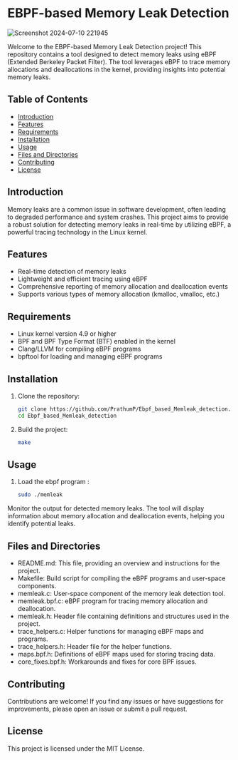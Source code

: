 # EBPF-based Memory Leak Detection

![Screenshot 2024-07-10 221945](https://github.com/PrathumP/Ebpf_based_Memleak_detection/assets/115390367/bb9c7d12-2ac8-45ac-92ae-72c40f2cfaee)


Welcome to the EBPF-based Memory Leak Detection project! This repository contains a tool designed to detect memory leaks using eBPF (Extended Berkeley Packet Filter). The tool leverages eBPF to trace memory allocations and deallocations in the kernel, providing insights into potential memory leaks.

## Table of Contents
- [Introduction](#introduction)
- [Features](#features)
- [Requirements](#requirements)
- [Installation](#installation)
- [Usage](#usage)
- [Files and Directories](#files-and-directories)
- [Contributing](#contributing)
- [License](#license)

## Introduction
Memory leaks are a common issue in software development, often leading to degraded performance and system crashes. This project aims to provide a robust solution for detecting memory leaks in real-time by utilizing eBPF, a powerful tracing technology in the Linux kernel.

## Features
- Real-time detection of memory leaks
- Lightweight and efficient tracing using eBPF
- Comprehensive reporting of memory allocation and deallocation events
- Supports various types of memory allocation (kmalloc, vmalloc, etc.)

## Requirements
- Linux kernel version 4.9 or higher
- BPF and BPF Type Format (BTF) enabled in the kernel
- Clang/LLVM for compiling eBPF programs
- bpftool for loading and managing eBPF programs

## Installation
1. Clone the repository:
   ```sh
   git clone https://github.com/PrathumP/Ebpf_based_Memleak_detection.git
   cd Ebpf_based_Memleak_detection

2. Build the project:

   ```sh
   make

## Usage
1. Load the ebpf program :
   
   ```sh
   sudo ./memleak
  Monitor the output for detected memory leaks. The tool will display information about memory allocation and deallocation events, helping you identify potential leaks.

## Files and Directories

- README.md: This file, providing an overview and instructions for the project.
- Makefile: Build script for compiling the eBPF programs and user-space components.
- memleak.c: User-space component of the memory leak detection tool.
- memleak.bpf.c: eBPF program for tracing memory allocation and deallocation.
- memleak.h: Header file containing definitions and structures used in the project.
- trace_helpers.c: Helper functions for managing eBPF maps and programs.
- trace_helpers.h: Header file for the helper functions.
- maps.bpf.h: Definitions of eBPF maps used for storing tracing data.
- core_fixes.bpf.h: Workarounds and fixes for core BPF issues.

## Contributing 

Contributions are welcome! If you find any issues or have suggestions for improvements, please open an issue or submit a pull request. 

## License 

This project is licensed under the MIT License.
